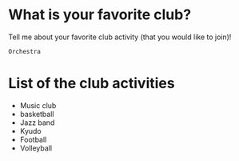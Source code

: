 
# What is your favorite club?
Tell me about your favorite club activity (that you would like to join)!

`Orchestra`

# List of the club activities
- Music club
- basketball 
- Jazz band
- Kyudo  
- Football
- Volleyball

